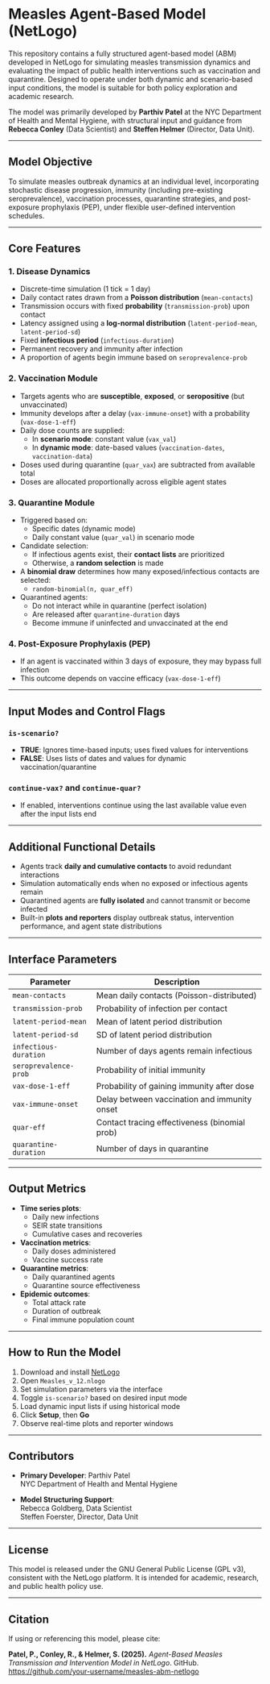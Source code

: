 # Measles Agent-Based Model (NetLogo)

This repository contains a fully structured agent-based model (ABM) developed in NetLogo for simulating measles transmission dynamics and evaluating the impact of public health interventions such as vaccination and quarantine. Designed to operate under both dynamic and scenario-based input conditions, the model is suitable for both policy exploration and academic research.

The model was primarily developed by **Parthiv Patel** at the NYC Department of Health and Mental Hygiene, with structural input and guidance from **Rebecca Conley** (Data Scientist) and **Steffen Helmer** (Director, Data Unit).

---

## Model Objective

To simulate measles outbreak dynamics at an individual level, incorporating stochastic disease progression, immunity (including pre-existing seroprevalence), vaccination processes, quarantine strategies, and post-exposure prophylaxis (PEP), under flexible user-defined intervention schedules.

---

## Core Features

### 1. Disease Dynamics

- Discrete-time simulation (1 tick = 1 day)
- Daily contact rates drawn from a **Poisson distribution** (`mean-contacts`)
- Transmission occurs with fixed **probability** (`transmission-prob`) upon contact
- Latency assigned using a **log-normal distribution** (`latent-period-mean`, `latent-period-sd`)
- Fixed **infectious period** (`infectious-duration`)
- Permanent recovery and immunity after infection
- A proportion of agents begin immune based on `seroprevalence-prob`

### 2. Vaccination Module

- Targets agents who are **susceptible**, **exposed**, or **seropositive** (but unvaccinated)
- Immunity develops after a delay (`vax-immune-onset`) with a probability (`vax-dose-1-eff`)
- Daily dose counts are supplied:
  - In **scenario mode**: constant value (`vax_val`)
  - In **dynamic mode**: date-based values (`vaccination-dates`, `vaccination-data`)
- Doses used during quarantine (`quar_vax`) are subtracted from available total
- Doses are allocated proportionally across eligible agent states

### 3. Quarantine Module

- Triggered based on:
  - Specific dates (dynamic mode)
  - Daily constant value (`quar_val`) in scenario mode
- Candidate selection:
  - If infectious agents exist, their **contact lists** are prioritized
  - Otherwise, a **random selection** is made
- A **binomial draw** determines how many exposed/infectious contacts are selected:
  - `random-binomial(n, quar_eff)`
- Quarantined agents:
  - Do not interact while in quarantine (perfect isolation)
  - Are released after `quarantine-duration` days
  - Become immune if uninfected and unvaccinated at the end

### 4. Post-Exposure Prophylaxis (PEP)

- If an agent is vaccinated within 3 days of exposure, they may bypass full infection
- This outcome depends on vaccine efficacy (`vax-dose-1-eff`)

---

## Input Modes and Control Flags

### `is-scenario?`

- **TRUE**: Ignores time-based inputs; uses fixed values for interventions
- **FALSE**: Uses lists of dates and values for dynamic vaccination/quarantine

### `continue-vax?` and `continue-quar?`

- If enabled, interventions continue using the last available value even after the input lists end

---

## Additional Functional Details

- Agents track **daily and cumulative contacts** to avoid redundant interactions
- Simulation automatically ends when no exposed or infectious agents remain
- Quarantined agents are **fully isolated** and cannot transmit or become infected
- Built-in **plots and reporters** display outbreak status, intervention performance, and agent state distributions

---

## Interface Parameters

| Parameter                | Description                                   |
|--------------------------|-----------------------------------------------|
| `mean-contacts`          | Mean daily contacts (Poisson-distributed)     |
| `transmission-prob`      | Probability of infection per contact          |
| `latent-period-mean`     | Mean of latent period distribution            |
| `latent-period-sd`       | SD of latent period distribution              |
| `infectious-duration`    | Number of days agents remain infectious       |
| `seroprevalence-prob`    | Probability of initial immunity               |
| `vax-dose-1-eff`         | Probability of gaining immunity after dose    |
| `vax-immune-onset`       | Delay between vaccination and immunity onset  |
| `quar-eff`               | Contact tracing effectiveness (binomial prob) |
| `quarantine-duration`    | Number of days in quarantine                  |

---

## Output Metrics

- **Time series plots**:
  - Daily new infections
  - SEIR state transitions
  - Cumulative cases and recoveries
- **Vaccination metrics**:
  - Daily doses administered
  - Vaccine success rate
- **Quarantine metrics**:
  - Daily quarantined agents
  - Quarantine source effectiveness
- **Epidemic outcomes**:
  - Total attack rate
  - Duration of outbreak
  - Final immune population count

---

## How to Run the Model

1. Download and install [NetLogo](https://ccl.northwestern.edu/netlogo/)
2. Open `Measles_v_12.nlogo`
3. Set simulation parameters via the interface
4. Toggle `is-scenario?` based on desired input mode
5. Load dynamic input lists if using historical mode
6. Click **Setup**, then **Go**
7. Observe real-time plots and reporter windows

---

## Contributors

- **Primary Developer**: Parthiv Patel  
  NYC Department of Health and Mental Hygiene

- **Model Structuring Support**:  
  Rebecca Goldberg, Data Scientist  
  Steffen Foerster, Director, Data Unit

---

## License

This model is released under the GNU General Public License (GPL v3), consistent with the NetLogo platform. It is intended for academic, research, and public health policy use.

---

## Citation

If using or referencing this model, please cite:

**Patel, P., Conley, R., & Helmer, S. (2025).** *Agent-Based Measles Transmission and Intervention Model in NetLogo*. GitHub. https://github.com/your-username/measles-abm-netlogo
